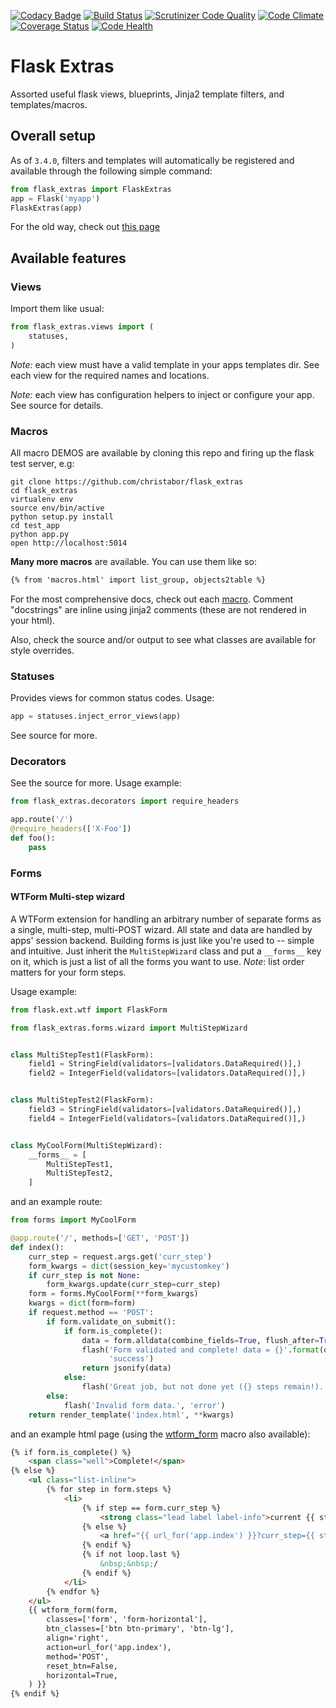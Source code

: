 [![Codacy Badge](https://api.codacy.com/project/badge/Grade/1f8f45e92a9b4ed1ab5029ee7a0e5534)](https://www.codacy.com/app/dxdstudio/flask_extras?utm_source=github.com&utm_medium=referral&utm_content=christabor/flask_extras&utm_campaign=badger)
[![Build Status](https://travis-ci.org/christabor/flask_extras.svg?branch=master)](https://travis-ci.org/christabor/flask_extras)
[![Scrutinizer Code Quality](https://scrutinizer-ci.com/g/christabor/flask_extras/badges/quality-score.png?b=master)](https://scrutinizer-ci.com/g/christabor/flask_extras/?branch=master)
[![Code Climate](https://codeclimate.com/github/christabor/flask_extras/badges/gpa.svg)](https://codeclimate.com/github/christabor/flask_extras)
[![Coverage Status](https://coveralls.io/repos/github/christabor/flask_extras/badge.svg?branch=master)](https://coveralls.io/github/christabor/flask_extras?branch=master)
[![Code Health](https://landscape.io/github/christabor/flask_extras/master/landscape.svg?style=flat)](https://landscape.io/github/christabor/flask_extras/master)

# Flask Extras
Assorted useful flask views, blueprints, Jinja2 template filters, and templates/macros.

## Overall setup

As of `3.4.0`, filters and templates will automatically be registered and available through the following simple command:

```python
from flask_extras import FlaskExtras
app = Flask('myapp')
FlaskExtras(app)
```

For the old way, check out [this page](wiki/old_setup.md)

## Available features

### Views

Import them like usual:

```python
from flask_extras.views import (
    statuses,
)
```

*Note:* each view must have a valid template in your apps templates dir. See each view for the required names and locations.

*Note:* each view has configuration helpers to inject or configure your app. See source for details.

### Macros

All macro DEMOS are available by cloning this repo and firing up the flask test server, e.g:

```shell
git clone https://github.com/christabor/flask_extras
cd flask_extras
virtualenv env
source env/bin/active
python setup.py install
cd test_app
python app.py
open http://localhost:5014
```

**Many more macros** are available. You can use them like so:

```html
{% from 'macros.html' import list_group, objects2table %}
```

For the most comprehensive docs, check out each [macro](flask_extras/macros/). Comment "docstrings" are inline using jinja2 comments (these are not rendered in your html).

Also, check the source and/or output to see what classes are available for style overrides.

### Statuses

Provides views for common status codes. Usage:

```python
app = statuses.inject_error_views(app)
```

See source for more.

### Decorators

See the source for more. Usage example:

```python
from flask_extras.decorators import require_headers

app.route('/')
@require_headers(['X-Foo'])
def foo():
    pass
```


### Forms

#### WTForm Multi-step wizard

A WTForm extension for handling an arbitrary number of separate forms as a single, multi-step, multi-POST wizard. All state and data are handled by apps' session backend. Building forms is just like you're used to -- simple and intuitive. Just inherit the `MultiStepWizard` class and put a `__forms__` key on it, which is just a list of all the forms you want to use. *Note*: list order matters for your form steps.

Usage example:

```python
from flask.ext.wtf import FlaskForm

from flask_extras.forms.wizard import MultiStepWizard


class MultiStepTest1(FlaskForm):
    field1 = StringField(validators=[validators.DataRequired()],)
    field2 = IntegerField(validators=[validators.DataRequired()],)


class MultiStepTest2(FlaskForm):
    field3 = StringField(validators=[validators.DataRequired()],)
    field4 = IntegerField(validators=[validators.DataRequired()],)


class MyCoolForm(MultiStepWizard):
    __forms__ = [
        MultiStepTest1,
        MultiStepTest2,
    ]
```

and an example route:

```python
from forms import MyCoolForm

@app.route('/', methods=['GET', 'POST'])
def index():
    curr_step = request.args.get('curr_step')
    form_kwargs = dict(session_key='mycustomkey')
    if curr_step is not None:
        form_kwargs.update(curr_step=curr_step)
    form = forms.MyCoolForm(**form_kwargs)
    kwargs = dict(form=form)
    if request.method == 'POST':
        if form.validate_on_submit():
            if form.is_complete():
                data = form.alldata(combine_fields=True, flush_after=True)
                flash('Form validated and complete! data = {}'.format(data),
                      'success')
                return jsonify(data)
            else:
                flash('Great job, but not done yet ({} steps remain!).'.format(form.remaining))
        else:
            flash('Invalid form data.', 'error')
    return render_template('index.html', **kwargs)
```

and an example html page (using the [wtform_form](flask_extras/macros/macros.html) macro also available):

```html
{% if form.is_complete() %}
    <span class="well">Complete!</span>
{% else %}
    <ul class="list-inline">
        {% for step in form.steps %}
            <li>
                {% if step == form.curr_step %}
                    <strong class="lead label label-info">current {{ step }}</strong>
                {% else %}
                    <a href="{{ url_for('app.index') }}?curr_step={{ step }}">{{ step }}</a>
                {% endif %}
                {% if not loop.last %}
                    &nbsp;&nbsp;/
                {% endif %}
            </li>
        {% endfor %}
    </ul>
    {{ wtform_form(form,
        classes=['form', 'form-horizontal'],
        btn_classes=['btn btn-primary', 'btn-lg'],
        align='right',
        action=url_for('app.index'),
        method='POST',
        reset_btn=False,
        horizontal=True,
    ) }}
{% endif %}
```
